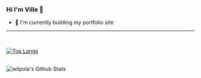 ### Hi I'm Ville 👋

- 🔭 I'm currently building my portfolio site
---
<br />

[![Top Langs](https://github-readme-stats.vercel.app/api/top-langs/?username=wilpola)](https://github.com/wilpola/github-readme-stats)

<br />
<img align="left" alt="wilpola's Github Stats" src="https://github-readme-stats.vercel.app/api?username=wilpola&show_icons=true&count_private=true&theme=radical&hide_border=true" />


<!--
**wilpola/wilpola** is a ✨ _special_ ✨ repository because its `README.md` (this file) appears on your GitHub profile.

Here are some ideas to get you started:

- 🔭 I’m currently working on ...
- 🌱 I’m currently learning ...
- 👯 I’m looking to collaborate on ...
- 🤔 I’m looking for help with ...
- 💬 Ask me about ...
- 📫 How to reach me: ...
- 😄 Pronouns: ...
- ⚡ Fun fact: ...
-->
